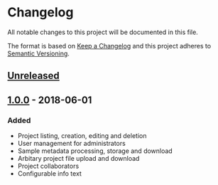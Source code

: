 # Changelog
All notable changes to this project will be documented in this file.

The format is based on [Keep a Changelog](http://keepachangelog.com/)
and this project adheres to [Semantic Versioning](http://semver.org/).

## [Unreleased]

## [1.0.0] - 2018-06-01
### Added
- Project listing, creation, editing and deletion
- User management for administrators
- Sample metadata processing, storage and download
- Arbitary project file upload and download
- Project collaborators
- Configurable info text


[Unreleased]: https://github.com/solita/metavuo/compare/v1.0.0...HEAD
[1.0.0]: https://github.com/solita/metavuo/compare/db3d565...v1.0.0
